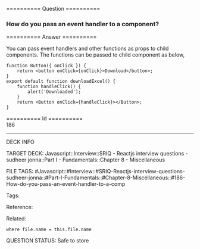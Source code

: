 ========== Question ==========  

### How do you pass an event handler to a component?  

========== Answer ==========  

You can pass event handlers and other functions as props to child components. The functions can be passed to child component as below,

<!-- codeblock-start -->
<pre><code class="hljs language-jsx"><span class="hljs-keyword">function</span> <span class="hljs-title function_">Button</span>(<span class="hljs-params">{ onClick }</span>) {
    <span class="hljs-keyword">return</span> <span class="xml"><span class="hljs-tag">&#x3C;<span class="hljs-name">button</span> <span class="hljs-attr">onClick</span>=<span class="hljs-string">{onClick}</span>></span>Download<span class="hljs-tag">&#x3C;/<span class="hljs-name">button</span>></span></span>;
}
<span class="hljs-keyword">export</span> <span class="hljs-keyword">default</span> <span class="hljs-keyword">function</span> <span class="hljs-title function_">downloadExcel</span>(<span class="hljs-params"></span>) {
    <span class="hljs-keyword">function</span> <span class="hljs-title function_">handleClick</span>(<span class="hljs-params"></span>) {
        <span class="hljs-title function_">alert</span>(<span class="hljs-string">'Downloaded'</span>);
    }
    <span class="hljs-keyword">return</span> <span class="xml"><span class="hljs-tag">&#x3C;<span class="hljs-name">Button</span> <span class="hljs-attr">onClick</span>=<span class="hljs-string">{handleClick}</span>></span><span class="hljs-tag">&#x3C;/<span class="hljs-name">Button</span>></span></span>;
}
</code></pre>
<!-- codeblock-end -->

========== Id ==========  
186

---

DECK INFO

TARGET DECK: Javascript::Interview::SRIQ - Reactjs interview questions - sudheer jonna::Part I - Fundamentals::Chapter 8 - Miscellaneous

FILE TAGS: #Javascript::#Interview::#SRIQ-Reactjs-interview-questions-sudheer-jonna::#Part-I-Fundamentals::#Chapter-8-Miscellaneous::#186-How-do-you-pass-an-event-handler-to-a-comp

Tags:

Reference:

Related:

```dataview
where file.name = this.file.name
```
QUESTION STATUS: Safe to store
